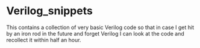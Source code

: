 Verilog_snippets
================

This contains a collection of very basic Verilog code so that in case I get hit by an iron rod in the future and forget Verilog I can look at the code and recollect it within half an hour.

